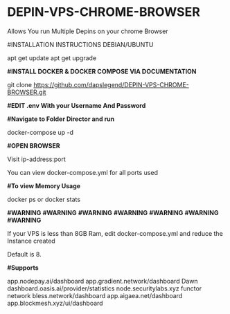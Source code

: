 # DEPIN-VPS-CHROME-BROWSER
Allows You run Multiple Depins on your chrome Browser


#INSTALLATION INSTRUCTIONS DEBIAN/UBUNTU

apt get update
apt get upgrade

**#INSTALL DOCKER & DOCKER COMPOSE VIA DOCUMENTATION**


git clone https://github.com/dapslegend/DEPIN-VPS-CHROME-BROWSER.git

**#EDIT .env With your Username And Password**

**#Navigate to Folder Director and run**

docker-compose up -d

**#OPEN BROWSER**

Visit ip-address:port

You can view docker-compose.yml for all ports used

**#To view Memory Usage**

docker ps or  docker stats

**#WARNING** **#WARNING** **#WARNING** **#WARNING** **#WARNING** **#WARNING** **#WARNING**

 If your VPS is less than 8GB Ram, edit docker-compose.yml and reduce the Instance created 
 
 Default is 8.

**#Supports**

app.nodepay.ai/dashboard
app.gradient.network/dashboard
Dawn
dashboard.oasis.ai/provider/statistics
node.securitylabs.xyz functor network 
bless.network/dashboard
app.aigaea.net/dashboard
app.blockmesh.xyz/ui/dashboard


